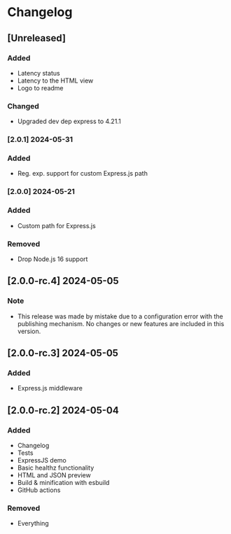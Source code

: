 # Changelog

## [Unreleased]

### Added

- Latency status
- Latency to the HTML view
- Logo to readme

### Changed

- Upgraded dev dep express to 4.21.1

### [2.0.1] 2024-05-31

### Added

- Reg. exp. support for custom Express.js path

### [2.0.0] 2024-05-21

### Added
- Custom path for Express.js

### Removed
- Drop Node.js 16 support

## [2.0.0-rc.4] 2024-05-05

### Note
- This release was made by mistake due to a configuration error with the publishing mechanism. No changes or new features are included in this version.

## [2.0.0-rc.3] 2024-05-05

### Added
- Express.js middleware

## [2.0.0-rc.2] 2024-05-04

### Added
- Changelog
- Tests
- ExpressJS demo
- Basic healthz functionality
- HTML and JSON preview
- Build & minification with esbuild
- GitHub actions

### Removed
- Everything